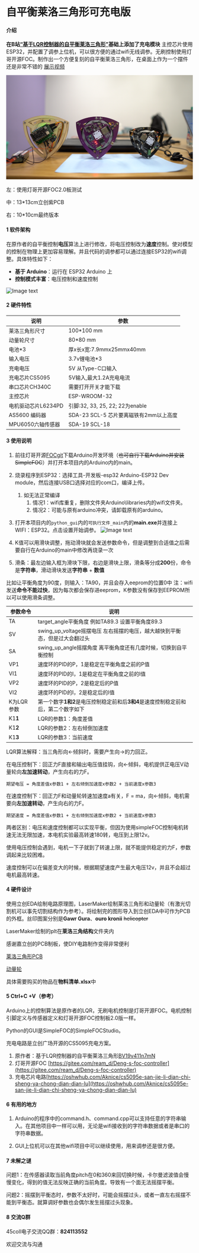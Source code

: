 # 自平衡莱洛三角形可充电版

#### 介绍
**在B站[“基于LQR控制器的自平衡莱洛三角形”](https://www.bilibili.com/video/BV19v411n7mN)基础上添加了充电模块**
主控芯片使用ESP32，并配置了调参上位机，可以很方便的通过wifi无线调参。无刷控制使用灯哥开源FOC。制作出一个方便复刻的自平衡莱洛三角形，在桌面上作为一个摆件还是非常不错的
[展示视频](https://www.bilibili.com/video/BV1b3411x7za)

![Image text](image/show.png)

左：使用灯哥开源FOC2.0板测试

中：13*13cm立创紫PCB

右：10*10cm最终版本
#### 1 软件架构
在原作者的自平衡控制**电压**算法上进行修改，将电压控制改为**速度**控制。使对模型的控制在物理上更加容易理解。并且代码的调参都可以通过连接ESP32的wifi调整。具体特性如下：

- **基于 Arduino**：运行在 ESP32 Arduino 上
- **控制模式丰富**：电压控制和速度控制

![Image text](image/gui.gif)
#### 2 硬件特性

| 说明             | 参数     |
| ---------------- |---------------------- |
| 莱洛三角形尺寸             | 100*100 mm  |
|动量轮尺寸|80*80 mm|
|电池*3 |厚x长x宽:7.9mmx25mmx40mm|
| 输入电压         | 3.7v锂电池*3|
|充电电压| 5V 从Type-C口输入|
|充电芯片CS5095|5V输入,最大1.2A充电电流|
|串口芯片CH340C|需要打开开关才能下载|
| 主控芯片             | ESP-WROOM-32           |
|电机驱动芯片L6234PD|引脚:32, 33, 25, 22; 22为enable|
|  AS5600 编码器 |SDA-23 SCL-5 芯片要离磁铁有2mm以上高度|
| MPU6050六轴传感器  | SDA-19 SCL-18         |


#### 3 使用说明

1. 前往灯哥开源[FOCgit](https://gitee.com/ream_d/Deng-s-foc-controller)下载Arduino开发环境（~~也可自行下载Arduino并安装SimpleFOC~~）并打开本项目内的Arduino内的main。
2. 烧录程序到ESP32：选择工具-开发板-esp32 Arduino-ESP32 Dev module，然后连接USB口选择对应的com口，编译上传。
   1. 如无法正常编译
      1. 情况1：wifi库重复，删除文件夹Arduino\libraries内的wifi文件夹。
      2. 情况2：可能与原有arduino冲突，请卸载原有的arduino。
3. 打开本项目内的`python_gui`内的`可执行文件_main`内的**main.exe**并连接上WIFI：ESP32。点击设置开始调参。
![Image text](image/tiaocan.gif)
4. K值可以用滑块调整，拖动滑块就会发送参数命令，但是调整到合适值之后需要自行在Arduino的main中修改再烧录一次

5. 滑条：最左边输入框为滑块下限，右边是滑块上限，滑条等分成**200**份，命令是**字符串**，滑动滑块发送**字符串** + **数值**

比如让平衡角度为90度，则输入：TA90，并且会存入eeprom的位置0中 注：wifi发送**命令不能过快**，因为每次都会保存进eeprom，K参数没有保存到EEPROM所以可以使用滑条调整。

|   参数命令           | 说明    |
| ---------------- |---------------------- |
| TA | target_angle平衡角度 例如TA89.3 设置平衡角度89.3| 
| SV | swing_up_voltage摇摆电压 左右摇摆的电压，越大越快到平衡态，但是过大会翻过头|
|SA|swing_up_angle摇摆角度 离平衡角度还有几度时候，切换到自平衡控制|
|VP1|速度环的PID的P，1是稳定在平衡角度之前的P值|
|VI1|速度环的PID的I，1是稳定在平衡角度之前的I值|
|VP2|速度环的PID的P，2是稳定后的P值|
|VI2|速度环的PID的I，2是稳定后的I值|
|K为LQR参数|第一个数字**1和2**是电压控制稳定前和后**3和4**是速度控制稳定前和后，第二个数字如下|
|K1**1**|LQR的参数1：角度差值|
|K1**2**|LQR的参数2：左右倾倒加速度|
|K1**3**|LQR的参数3：当前速度|

LQR算法解释：当三角形向←倾斜时，需要产生向→的力回正。

在电压控制下：回正力F直接和输出电压值挂钩，向←倾斜，电机提供正电压V动量轮向**左加速转动**，产生向右的力F。

`期望电压 = 角度差值x参数1 + 左右倾倒加速度x参数2 + 当前速度x参数3`

在速度控制下：回正力F和动量轮转速加速度a有关，F = ma，向←倾斜，电机需要向**左加速转动**，产生向右的力F。

`期望速度 = 角度差值x参数1 + 左右倾倒加速度x参数2 + 当前速度x参数3`

两者区别：电压和速度控制都可以实现平衡，但因为使用simpleFOC控制电机转速无法无限加速，本电机实验最高转速180转，电压到上限12v。

使用电压控制会遇到，电机一下子就到了转速上限，就不能提供稳定的力F，参数调起来比较困难。

速度控制可以在偏差变大的时候，根据期望速度产生最大电压12v，并且不会超过电机最高转速。
#### 4 硬件设计
使用立创EDA绘制电路原理图，LaserMaker绘制莱洛三角形和动量轮（有激光切割机可以事先切割结构作为参考）。将绘制完的图形导入到立创EDA中可作为PCB的外框。丝印图案分别是**Gawr Gura**、**ouro kronii** ~~helicopter~~

LaserMaker绘制的plt在**莱洛三角结构**文件夹内

感谢嘉立创的PCB制板，使DIY电路制作变得非常便利

[莱洛三角形PCB](https://oshwhub.com/45coll/zi-ping-heng-di-lai-luo-san-jiao_10-10-ban-ben)

[动量轮](https://oshwhub.com/45coll/lai-luo-san-jiao-dong-liang-lun)

具体需要购买的物品在**物料清单.xlsx**中

#### 5 Ctrl+C +V（参考）
Arduino上的控制算法是原作者的LQR，无刷电机控制是灯哥开源FOC。电机控制引脚定义与传感器定义和灯哥开源FOC控制板2.0版一样。

Python的GUI是SimpleFOC的SimpleFOCStudio。

充电电路是立创广场开源的CS5095充电方案。
1.  原作者：基于LQR控制器的自平衡莱洛三角形[BV19v411n7mN](https://www.bilibili.com/video/BV19v411n7mN)
2.  灯哥开源FOC [https://gitee.com/ream_d/Deng-s-foc-controller](https://gitee.com/ream_d/Deng-s-foc-controller)
3.  充电芯片电路[https://oshwhub.com/Aknice/cs5095e-san-jie-li-dian-chi-sheng-ya-chong-dian-dian-lu](https://oshwhub.com/Aknice/cs5095e-san-jie-li-dian-chi-sheng-ya-chong-dian-dian-lu)

#### 6 有用的地方

1. Arduino的程序中的command.h、command.cpp可以支持任意的字符串输入。在其他项目中一样可以用，无论是wifi接收到的字符串数据或者是串口的字符串数据。

2. GUI上位机可以在其他wifi项目中可以继续使用，用来调参还是很方便。

#### 7 未解之谜

问题1：在传感器读取当前角度pitch在0和360来回切换时候，卡尔曼滤波值会慢慢变化，得到的值无法反映正确的当前角度。导致有一个面无法摇摆平衡。

问题2：摇摆到平衡态时，参数不太好时，可能会摇摆过头，或者一直左右摇摆不能到平衡态。就算调好参数也会偶尔发生摇摆过头现象。

#### 8 交流Q群

45coll电子交流QQ群：**824113552**

欢迎交流与沟通
